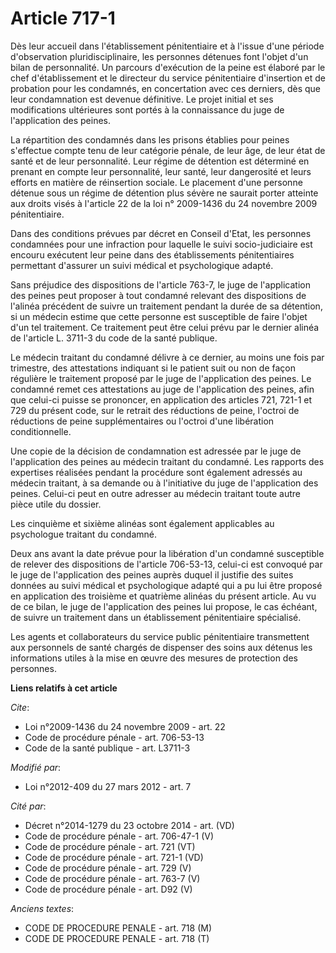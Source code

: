 # Article 717-1

Dès leur accueil dans l'établissement pénitentiaire et à l'issue d'une période d'observation pluridisciplinaire, les
personnes détenues font l'objet d'un bilan de personnalité. Un parcours d'exécution de la peine est élaboré par le chef
d'établissement et le directeur du service pénitentiaire d'insertion et de probation pour les condamnés, en concertation avec
ces derniers, dès que leur condamnation est devenue définitive. Le projet initial et ses modifications ultérieures sont
portés à la connaissance du juge de l'application des peines. 

La répartition des condamnés dans les prisons établies pour peines s'effectue compte tenu de leur catégorie pénale, de leur
âge, de leur état de santé et de leur personnalité. Leur régime de détention est déterminé en prenant en compte leur
personnalité, leur santé, leur dangerosité et leurs efforts en matière de réinsertion sociale. Le placement d'une personne
détenue sous un régime de détention plus sévère ne saurait porter atteinte aux droits visés à l'article 22 de la loi n°
2009-1436 du 24 novembre 2009 pénitentiaire. 

Dans des conditions prévues par décret en Conseil d'Etat, les personnes condamnées pour une infraction pour laquelle le suivi
socio-judiciaire est encouru exécutent leur peine dans des établissements pénitentiaires permettant d'assurer un suivi
médical et psychologique adapté. 

Sans préjudice des dispositions de l'article 763-7, le juge de l'application des peines peut proposer à tout condamné
relevant des dispositions de l'alinéa précédent de suivre un traitement pendant la durée de sa détention, si un médecin
estime que cette personne est susceptible de faire l'objet d'un tel traitement. Ce traitement peut être celui prévu par le
dernier alinéa de l'article L. 3711-3 du code de la santé publique. 

Le médecin traitant du condamné délivre à ce dernier, au moins une fois par trimestre, des attestations indiquant si le
patient suit ou non de façon régulière le traitement proposé par le juge de l'application des peines. Le condamné remet ces
attestations au juge de l'application des peines, afin que celui-ci puisse se prononcer, en application des articles 721,
721-1 et 729 du présent code, sur le retrait des réductions de peine, l'octroi de réductions de peine supplémentaires ou
l'octroi d'une libération conditionnelle. 

Une copie de la décision de condamnation est adressée par le juge de l'application des peines au médecin traitant du
condamné. Les rapports des expertises réalisées pendant la procédure sont également adressés au médecin traitant, à sa
demande ou à l'initiative du juge de l'application des peines. Celui-ci peut en outre adresser au médecin traitant toute
autre pièce utile du dossier. 

Les cinquième et sixième alinéas sont également applicables au psychologue traitant du condamné. 

Deux ans avant la date prévue pour la libération d'un condamné susceptible de relever des dispositions de l'article
706-53-13, celui-ci est convoqué par le juge de l'application des peines auprès duquel il justifie des suites données au
suivi médical et psychologique adapté qui a pu lui être proposé en application des troisième et quatrième alinéas du présent
article. Au vu de ce bilan, le juge de l'application des peines lui propose, le cas échéant, de suivre un traitement dans un
établissement pénitentiaire spécialisé. 

Les agents et collaborateurs du service public pénitentiaire transmettent aux personnels de santé chargés de dispenser des
soins aux détenus les informations utiles à la mise en œuvre des mesures de protection des personnes.

**Liens relatifs à cet article**

_Cite_:

  - Loi n°2009-1436 du 24 novembre 2009 - art. 22
  - Code de procédure pénale - art. 706-53-13
  - Code de la santé publique - art. L3711-3

_Modifié par_:

  - Loi n°2012-409 du 27 mars 2012 - art. 7

_Cité par_:

  - Décret n°2014-1279 du 23 octobre 2014 - art. (VD)
  - Code de procédure pénale - art. 706-47-1 (V)
  - Code de procédure pénale - art. 721 (VT)
  - Code de procédure pénale - art. 721-1 (VD)
  - Code de procédure pénale - art. 729 (V)
  - Code de procédure pénale - art. 763-7 (V)
  - Code de procédure pénale - art. D92 (V)

_Anciens textes_:

  - CODE DE PROCEDURE PENALE - art. 718 (M)
  - CODE DE PROCEDURE PENALE - art. 718 (T)
